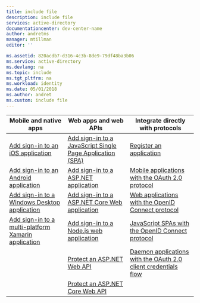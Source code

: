 ```yaml
---
title: include file
description: include file
services: active-directory
documentationcenter: dev-center-name
author: andretms
manager: mtillman
editor: ''

ms.assetid: 820acdb7-d316-4c3b-8de9-79df48ba3b06
ms.service: active-directory
ms.devlang: na
ms.topic: include
ms.tgt_pltfrm: na
ms.workload: identity
ms.date: 05/01/2018
ms.author: andret
ms.custom: include file
---
```


| Mobile and native apps | Web apps and web APIs | Integrate directly with protocols |
| --- | --- | --- |
| [Add sign-in to an iOS application](../articles/active-directory/develop/GuidedSetups/active-directory-ios.md) | [Add sign-in to a JavaScript Single Page Application (SPA)](../articles/active-directory/develop/GuidedSetups/active-directory-javascriptspa.md) |[Register an application](../articles/active-directory/develop/active-directory-v2-app-registration.md) |
| [Add sign-in to an Android application](../articles/active-directory/develop/guidedsetups/active-directory-android.md) | [Add sign-in to a ASP.NET application](../articles/active-directory/develop/guidedsetups/active-directory-aspnetwebapp.md) |[Mobile applications with the OAuth 2.0 protocol](../articles/active-directory/develop/active-directory-v2-protocols-oauth-code.md) |
| [Add sign-in to a Windows Desktop application](../articles/active-directory/develop/guidedsetups/active-directory-mobileanddesktopapp-windowsdesktop-intro.md) |  [Add sign-in to a ASP.NET Core Web application](https://azure.microsoft.com/resources/samples/active-directory-aspnetcore-webapp-openidconnect-v2) | [Web applications with the OpenID Connect protocol](../articles/active-directory/develop/active-directory-v2-protocols-oidc.md) |
| [Add sign-in to a multi-platform Xamarin application](https://github.com/Azure-Samples/active-directory-xamarin-native-v2)| [Add sign-in to a Node.js web application](https://github.com/AzureADQuickStarts/AppModelv2-WebApp-OpenIDConnect-nodejs) |[JavaScript SPAs with the OpenID Connect protocol](../articles/active-directory/develop/active-directory-v2-protocols-implicit.md) |
|  | [Protect an ASP.NET Web API](https://github.com/azureadquickstarts/appmodelv2-nativeclient-dotnet) | [Daemon applications with the OAuth 2.0 client credentials flow](../articles/active-directory/develop/active-directory-v2-protocols-oauth-client-creds.md) |
|  | [Protect an ASP.NET Core Web API](https://azure.microsoft.com/en-us/resources/samples/active-directory-dotnet-native-aspnetcore-v2) | |
